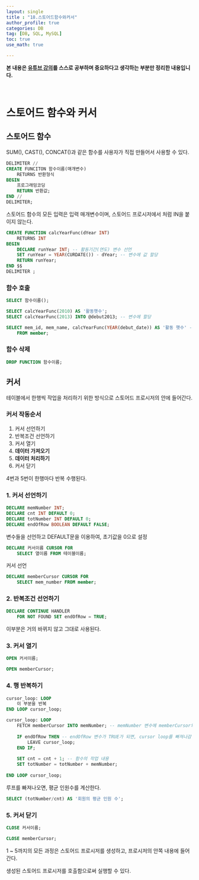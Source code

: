 ```yaml
---
layout: single
title : "18.스토어드함수와커서"
author_profile: true
categories: DB
tag: [DB, SQL, MySQL] 
toc: true
use_math: true

---
```




**본 내용은 [유튜브 강의](https://www.youtube.com/watch?v=lBk5YhLZevs&list=PLVsNizTWUw7GCfy5RH27cQL5MeKYnl8Pm&index=20)를 스스로 공부하며 중요하다고 생각하는 부분만 정리한 내용입니다.**

<br>

# 스토어드 함수와 커서



## 스토어드 함수

SUM(), CAST(), CONCAT()과 같은 함수를 사용자가 직접 만들어서 사용할 수 있다.



```sql
DELIMITER //
CREATE FUNCITON 함수이름(매개변수)
	RETURNS 반환형식
BEGIN
	프로그래밍코딩
	RETURN 반환값;
END //
DELIMITER;
```

스토어드 함수의 모든 입력은 입력 매개변수이며, 스토어드 프로시저에서 처럼 IN을 붙이지 않는다.



```sql
CREATE FUNCTION calcYearFunc(dYear INT)
    RETURNS INT
BEGIN
    DECLARE runYear INT; -- 활동기간(연도) 변수 선언
    SET runYear = YEAR(CURDATE()) - dYear; -- 변수에 값 할당
    RETURN runYear;
END $$
DELIMITER ;
```



### 함수 호출

```sql
SELECT 함수이름();
```



```sql
SELECT calcYearFunc(2010) AS '활동햇수';
SELECT calcYearFunc(2013) INTO @debut2013; -- 변수에 할당

SELECT mem_id, mem_name, calcYearFunc(YEAR(debut_date)) AS '활동 햇수' -- SELECT문 함께 사용
    FROM member; 
```



### 함수 삭제

```sql
DROP FUNCTION 함수이름;
```



## 커서

테이블에서 한행씩 작업을 처리하기 위한 방식으로 스토어드 프로시저의 안에 들어간다.



### 커서 작동순서

1. 커서 선언하기
2. 반복조건 선언하기
3. 커서 열기
4. **데이터 가져오기**
5. **데이터 처리하기**
6. 커서 닫기



4번과 5번이 한행마다 반복 수행된다.



### 1. 커서 선언하기

```sql
DECLARE memNumber INT;
DECLARE cnt INT DEFAULT 0;
DECLARE totNumber INT DEFAULT 0;
DECLARE endOfRow BOOLEAN DEFAULT FALSE;
```

변수들을 선언하고 DEFAULT문을 이용하여, 초기값을 0으로 설정



```sql
DECLARE 커서이름 CURSOR FOR
	SELECT 열이름 FROM 테이블이름;
```

커서 선언



```sql
DECLARE memberCursor CURSOR FOR
	SELECT mem_number FROM member;
```



### 2. 반복조건 선언하기

```sql
DECLARE CONTINUE HANDLER
	FOR NOT FOUND SET endOfRow = TRUE;
```

이부분은 거의 바뀌지 않고 그대로 사용된다.



### 3. 커서 열기

```sql
OPEN 커서이름;
```



```sql
OPEN memberCursor;
```



### 4. 행 반복하기

```sql
cursor_loop: LOOP
	이 부분을 반복
END LOOP cursor_loop;
```



```sql
cursor_loop: LOOP
	FETCH memberCursor INTO memNumber; -- memNumber 변수에 memberCursor의 값을 가져옴
	
	IF endOfRow THEN -- endOfRow 변수가 TRUE가 되면, cursor loop를 빠져나감
		LEAVE cursor_loop;
	END IF;
	
	SET cnt = cnt + 1; -- 함수의 작업 내용
	SET totNumber = totNumber + memNumber;
	
END LOOP cursor_loop;
```



루프를 빠져나오면, 평균 인원수를 계산한다.

```sql
SELECT (totNumber/cnt) AS '회원의 평균 인원 수';
```



### 5. 커서 닫기

```sql
CLOSE 커서이름;
```



```sql
CLOSE memberCursor;
```



1 ~ 5까지의 모든 과정은 스토어드 프로시저를 생성하고, 프로시저의 안쪽 내용에 들어간다.

생성된 스토어드 프로시저를 호출함으로써 실행할 수 있다.
